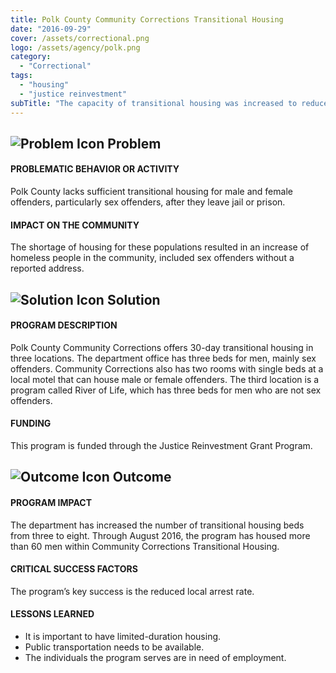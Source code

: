 ```yaml
---
title: Polk County Community Corrections Transitional Housing
date: "2016-09-29"
cover: /assets/correctional.png
logo: /assets/agency/polk.png
category:
  - "Correctional"
tags:
  - "housing"
  - "justice reinvestment"
subTitle: "The capacity of transitional housing was increased to reduce the number of homeless recently-released offenders."
---
```

## ![Problem Icon](https://github.com/google/material-design-icons/raw/master/alert/1x_web/ic_error_outline_black_48dp.png "Problem") Problem

#### PROBLEMATIC BEHAVIOR OR ACTIVITY

Polk County lacks sufficient transitional housing for male and female offenders, particularly sex offenders, after they leave jail or prison.

#### IMPACT ON THE COMMUNITY

The shortage of housing for these populations resulted in an increase of homeless people in the community, included sex offenders without a reported address.

## ![Solution Icon](https://github.com/google/material-design-icons/raw/master/action/1x_web/ic_lightbulb_outline_black_48dp.png "Solution") Solution

#### PROGRAM DESCRIPTION

Polk County Community Corrections offers 30-day transitional housing in three locations. The department office has three beds for men, mainly sex offenders. Community Corrections also has two rooms with single beds at a local motel that can house male or female offenders. The third location is a program called River of Life, which has three beds for men who are not sex offenders.

#### FUNDING

This program is funded through the Justice Reinvestment Grant Program.

## ![Outcome Icon](https://github.com/google/material-design-icons/raw/master/action/1x_web/ic_view_list_black_48dp.png "Outcome") Outcome

#### PROGRAM IMPACT

The department has increased the number of transitional housing beds from three to eight. Through August 2016, the program has housed more than 60 men within Community Corrections Transitional Housing.

#### CRITICAL SUCCESS FACTORS

The program’s key success is the reduced local arrest rate.

#### LESSONS LEARNED

* It is important to have limited-duration housing.
* Public transportation needs to be available.
* The individuals the program serves are in need of employment.


